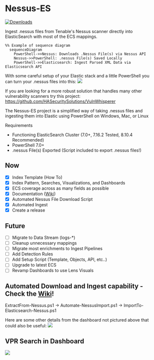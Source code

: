 # Nessus-ES
[![Downloads](https://img.shields.io/github/downloads/nicpenning/Nessus-ES/total.svg)]()

Ingest .nessus files from Tenable's Nessus scanner directly into ElasticSearch with most of the ECS mappings.

```mermaid
%% Example of sequence diagram
  sequenceDiagram
    PowerShell->>Nessus: Downloads .Nessus File(s) via Nessus API
    Nessus->>PowerShell: .nessus File(s) Saved Locally
    PowerShell->>Elasticsearch: Ingest Parsed XML Data via Elasticsearch API
```

With some careful setup of your Elastic stack and a little PowerShell you can turn your .nessus files into this:
![](https://github.com/nicpenning/Nessus-ES/blob/master/Nessus_Dashboard.png)

If you are looking for a more robust solution that handles many other vulnerability scanners try this project: https://github.com/HASecuritySolutions/VulnWhisperer

The Nessus-ES project is a simplified way of taking .nessus files and ingesting them into Elastic using PowerShell on Windows, Mac, or Linux

Requirements
* Functioning ElasticSearch Cluster (7.0+, 7.16.2 Tested, 8.10.4 Recommended)
* PowerShell 7.0+
* .nessus File(s) Exported (Script included to export .nessus files!)

## Now
- [X] Index Template (How To)
- [X] Index Pattern, Searches, Visualizations, and Dashboards
- [X] ECS coverage across as many fields as possible
- [X] Documentation ([Wiki](https://github.com/nicpenning/Nessus-ES/wiki))
- [X] Automated Nessus File Download Script
- [X] Automated Ingest
- [X] Create a release

## Future
- [ ] Migrate to Data Stream (logs-*)
- [ ] Cleanup unnecessary mappings
- [ ] Migrate most enrichments to Ingest Pipelines
- [ ] Add Detection Rules
- [ ] Add Setup Script (Template, Objects, API, etc..)
- [ ] Upgrade to latest ECS
- [ ] Revamp Dashboards to use Lens Visuals

## Automated Download and Ingest capability - Check the [Wiki](https://github.com/nicpenning/Nessus-ES/wiki)!
ExtractFrom-Nessus.ps1 -> Automate-NessusImport.ps1 -> ImportTo-Elasticsearch-Nessus.ps1


Here are some other details from the dashboard not pictured above that could also be useful:
![](https://github.com/nicpenning/Nessus-ES/blob/master/Nessus_Details_Dashboard.png?raw=true)

## VPR Search in Dashboard
![](https://github.com/nicpenning/Nessus-ES/blob/master/Nessus_Details_VPR_Search_Dashboard.png?raw=true)
